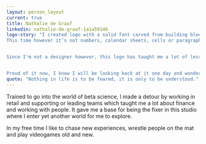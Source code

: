 ```yaml
---
layout: person_layout
current: true
title: Nathalie de Graaf
linkedin: nathalie-de-graaf-1a1a59146
logo-story: "I created logo with a solid font carved from building blocks while the graphs shows not just my position but also what I see in the Artificial; statistics.
This time however it’s not numbers, calendar sheets, cells or paragraphs in documents but personal data of yours truly.


Since I'm not a designer however, this logo has taught me a lot of lessons after letting me trip several times and forced me to reexamine why.


Proud of it now, I know I will be looking back at it one day and wonder what I could have done better which will give the logo another dimension; my growth within The Artificial."
quote: "Nothing in life is to be feared, it is only to be understood."
---
```


Trained to go into the world of beta science, I made a detour by working in retail and supporting or leading teams which taught me a lot about finance and working with people. It gave me a base for being the fixer in this studio where I enter yet another world for me to explore.

In my free time I like to chase new experiences, wrestle people on the mat and play videogames old and new.
